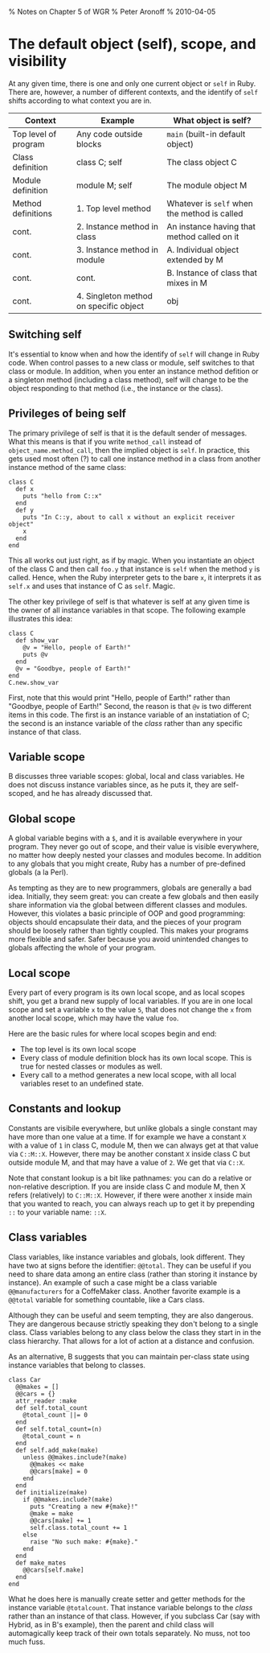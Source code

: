 % Notes on Chapter 5 of WGR
% Peter Aronoff
% 2010-04-05

# The default object (self), scope, and visibility

At any given time, there is one and only one current object or `self` in Ruby. There are, however, a number of different contexts, and the identify of `self` shifts according to what context you are in.

Context | Example | What object is self?
--------|---------|--------------------
Top level of program|Any code outside blocks|`main` (built-in default object)
Class definition| class C; self| The class object C
Module definition| module M; self| The module object M
Method definitions|1. Top level method|Whatever is `self` when the method is called
cont.|2. Instance method in class|An instance having that method called on it
cont.|3. Instance method in module|A. Individual object extended by M
cont.|cont.|B. Instance of class that mixes in M
cont.|4. Singleton method on specific object|obj


## Switching self

It's essential to know when and how the identify of `self` will change in Ruby code. When control passes to a new class or module, self switches to that class or module. In addition, when you enter an instance method defition or a singleton method (including a class method), self will change to be the object responding to that method (i.e., the instance or the class).

## Privileges of being self

The primary privilege of self is that it is the default sender of messages. What this means is that if you write `method_call` instead of `object_name.method_call`, then the implied object is `self`. In practice, this gets used most often (?) to call one instance method in a class from another instance method of the same class:

    class C
      def x
        puts "hello from C::x"
      end
      def y
        puts "In C::y, about to call x without an explicit receiver object"
        x
      end
    end

This all works out just right, as if by magic. When you instantiate an object of the class C and then call `foo.y` that instance is `self` when the method `y` is called. Hence, when the Ruby interpreter gets to the bare `x`, it interprets it as `self.x` and uses that instance of C as `self`. Magic.

The other key privilege of self is that whatever is self at any given time is the owner of all instance variables in that scope. The following example illustrates this idea:

    class C
      def show_var
        @v = "Hello, people of Earth!"
        puts @v
      end
      @v = "Goodbye, people of Earth!"
    end
    C.new.show_var

First, note that this would print "Hello, people of Earth!" rather than "Goodbye, people of Earth!" Second, the reason is that `@v` is two different items in this code. The first is an instance variable of an instatiation of C; the second is an instance variable of the _class_ rather than any specific instance of that class.

## Variable scope

B discusses three variable scopes: global, local and class variables. He does not discuss instance variables since, as he puts it, they are self-scoped, and he has already discussed that.

## Global scope

A global variable begins with a `$`, and it is available everywhere in your program. They never go out of scope, and their value is visible everywhere, no matter how deeply nested your classes and modules become. In addition to any globals that you might create, Ruby has a number of pre-defined globals (a la Perl). 

As tempting as they are to new programmers, globals are generally a bad idea. Initially, they seem great: you can create a few globals and then easily share information via the global between different classes and modules. However, this violates a basic principle of OOP and good programming: objects should encapsulate their data, and the pieces of your program should be loosely rather than tightly coupled. This makes your programs more flexible and safer. Safer because you avoid unintended changes to globals affecting the whole of your program.

## Local scope

Every part of every program is its own local scope, and as local scopes shift, you get a brand new supply of local variables. If you are in one local scope and set a variable `x` to the value `5`, that does not change the `x` from another local scope, which may have the value `foo`.

Here are the basic rules for where local scopes begin and end:

+ The top level is its own local scope
+ Every class of module definition block has its own local scope. This is true for nested classes or modules as well.
+ Every call to a method generates a new local scope, with all local variables reset to an undefined state.

## Constants and lookup

Constants are visibile everywhere, but unlike globals a single constant may have more than one value at a time. If for example we have a constant `X` with a value of `1` in class C, module M, then we can always get at that value via `C::M::X`. However, there may be another constant `X` inside class C but outside module M, and that may have a value of `2`. We get that via `C::X`. 

Note that constant lookup is a bit like pathnames: you can do a relative or non-relative description. If you are inside class C and module M, then X refers (relatively) to `C::M::X`. However, if there were another `X` inside main that you wanted to reach, you can always reach up to get it by prepending `::` to your variable name: `::X`.

## Class variables

Class variables, like instance variables and globals, look different. They have two at signs before the identifier: `@@total`. They can be useful if you need to share data among an entire class (rather than storing it instance by instance). An example of such a case might be a class variable `@@manufacturers` for a CoffeMaker class. Another favorite example is a `@@total` variable for something countable, like a Cars class.

Although they can be useful and seem tempting, they are also dangerous. They are dangerous because strictly speaking they don't belong to a single class. Class variables belong to any class below the class they start in in the class hierarchy. That allows for a lot of action at a distance and confusion. 

As an alternative, B suggests that you can maintain per-class state using instance variables that belong to classes.

    class Car 
      @@makes = [] 
      @@cars = {} 
      attr_reader :make 
      def self.total_count 
        @total_count ||= 0 
      end 
      def self.total_count=(n) 
        @total_count = n 
      end 
      def self.add_make(make) 
        unless @@makes.include?(make) 
          @@makes << make 
          @@cars[make] = 0 
        end 
      end 
      def initialize(make) 
        if @@makes.include?(make) 
          puts "Creating a new #{make}!" 
          @make = make 
          @@cars[make] += 1 
          self.class.total_count += 1 
        else 
          raise "No such make: #{make}." 
        end 
      end 
      def make_mates 
        @@cars[self.make] 
      end 
    end

What he does here is manually create setter and getter methods for the instance variable `@totalcount`. That instance variable belongs to the _class_ rather than an instance of that class. However, if you subclass Car (say with Hybrid, as in B's example), then the parent and child class will automagically keep track of their own totals separately. No muss, not too much fuss.
